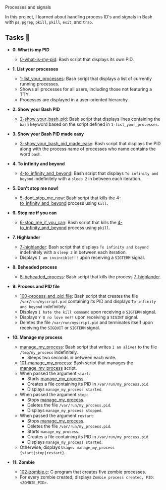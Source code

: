  Processes and signals

In this project, I learned about handling process ID's and signals in Bash with `ps`, `pgrep`, `pkill`, `pkill`, `exit`, and `trap`.

## Tasks :page_with_curl:

* **0. What is my PID**
  * [0-what-is-my-pid](./0-what-is-my-pid): Bash script that displays its own PID.

* **1. List your processes**
  * [1-list_your_processes](./1-list_your_processes): Bash script that displays a list of currently running processes.
  * Shows all processes for all users, including those not featuring a TTY.
  * Processes are displayed in a user-oriented hierarchy.

* **2. Show your Bash PID**
  * [2-show_your_bash_pid](./2-show_your_bash_pid): Bash script that displays lines containing the `bash` keyword based on the script defined in `1-list_your_processes`.

* **3. Show your Bash PID made easy**
  * [3-show_your_bash_pid_made_easy](./3-show_your_bash_pid_made_easy): Bash script that displays the PID along with the process name of processes who name contains the word `bash`.

* **4. To infinity and beyond**
  * [4-to_infinity_and_beyond](./4-to_infinity_and_beyond): Bash script that displays `To infinity and beyond` indefinitely with a `sleep 2` in between each iteration.

* **5. Don't stop me now!**
  * [5-dont_stop_me_now](./5-dont_stop_me_now): Bash script that kills the [4-to_infinity_and_beyond](./4-to_infinity_and_beyond) process using `kill`.

* **6. Stop me if you can**
  * [6-stop_me_if_you_can](./6-stop_me_if_you_can): Bash script that kills the [4-to_infinity_and_beyond](./4-to_infinity_and_beyond) process using `pkill`.

* **7. Highlander**
  * [7-highlander](./7-highlander): Bash script that displays `To infinity and beyond` indefinitely with a `sleep 2` in between each iteration.
  * Displays `I am invincible!!!` upon receiving a `SIGTERM` signal.


* **8. Beheaded process**
  * [8-beheaded_process](./8-beheaded_process): Bash script that kills the process [7-highlander](./7-highlander).

* **9. Process and PID file**
  * [100-process_and_pid_file](./100-process_and_pid_file): Bash script that creates the file `/var/run/myscript.pid` containing its PID and displays `To infinity and beyond` indefinitely.
  * Displays `I hate the kill command` upon receiving a `SIGTERM` signal.
  * Displays `Y U no love me?!` upon receiving a `SIGINT` signal.
  * Deletes the file `/var/run/myscript.pid` and terminates itself upon receiving the `SIGQUIT` or `SIGTERM` signal.

* **10. Manage my process**
  * [manage_my_process](./manage_my_process): Bash script that writes `I am alive!` to the file `/tmp/my_process` indefinitely.
    * Sleeps two seconds in between each write.
  * [101-manage_my_process](./101-manage_my_process): Bash script that manages the [manage_my_process](./manage_my_process) script.
  * When passed the argument `start`:
    * Starts [manage_my_process](./manage_my_process).
    * Creates a file containing its PID in `/var/run/my_process.pid`.
    * Displays `manage_my_process started`.
  * When passed the argument `stop`:
    * Stops [manage_my_process](./manage_my_process).
    * Deletes the file `/var/run/my_process.pid`.
    * Displays `manage_my_process stopped`.
  * When passed the argument `restart`:
    * Stops [manage_my_process](./manage_my_process).
    * Deletes the file `/var/run/my_process.pid`.
    * Starts `manage_my_process`.
    * Creates a file containing its PID in `/var/run/my_process.pid`.
    * Displays `manage_my_process started`.
  * Otherwise, displays `Usage: manage_my_process {start|stop|restart}`.

* **11. Zombie**
  * [102-zombie.c](./102-zombie.c): C program that creates five zombie processes.
  * For every zombie created, displays `Zombie process created, PID: <ZOMBIE_PID>`.